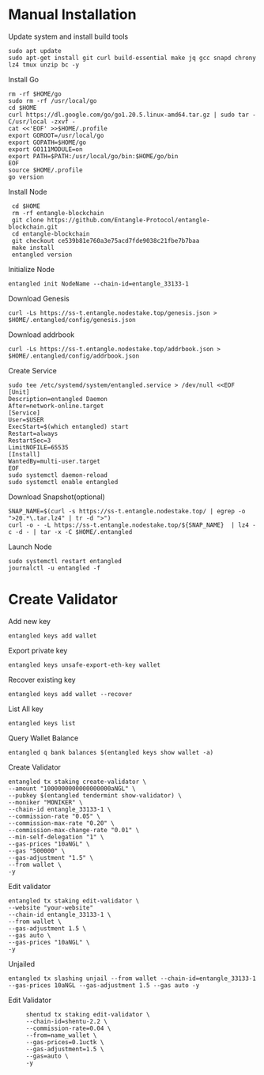 # Manual Installation

Update system and install build tools

    sudo apt update
    sudo apt-get install git curl build-essential make jq gcc snapd chrony lz4 tmux unzip bc -y

Install Go

    rm -rf $HOME/go
    sudo rm -rf /usr/local/go
    cd $HOME
    curl https://dl.google.com/go/go1.20.5.linux-amd64.tar.gz | sudo tar -C/usr/local -zxvf -
    cat <<'EOF' >>$HOME/.profile
    export GOROOT=/usr/local/go
    export GOPATH=$HOME/go
    export GO111MODULE=on
    export PATH=$PATH:/usr/local/go/bin:$HOME/go/bin
    EOF
    source $HOME/.profile
    go version

 Install Node

     cd $HOME
     rm -rf entangle-blockchain
     git clone https://github.com/Entangle-Protocol/entangle-blockchain.git
     cd entangle-blockchain
     git checkout ce539b81e760a3e75acd7fde9038c21fbe7b7baa
     make install
     entangled version

Initialize Node

    entangled init NodeName --chain-id=entangle_33133-1

Download Genesis

    curl -Ls https://ss-t.entangle.nodestake.top/genesis.json > $HOME/.entangled/config/genesis.json 

Download addrbook

    curl -Ls https://ss-t.entangle.nodestake.top/addrbook.json > $HOME/.entangled/config/addrbook.json

Create Service

    sudo tee /etc/systemd/system/entangled.service > /dev/null <<EOF
    [Unit]
    Description=entangled Daemon
    After=network-online.target
    [Service]
    User=$USER
    ExecStart=$(which entangled) start
    Restart=always
    RestartSec=3
    LimitNOFILE=65535
    [Install]
    WantedBy=multi-user.target
    EOF
    sudo systemctl daemon-reload
    sudo systemctl enable entangled

Download Snapshot(optional)

    SNAP_NAME=$(curl -s https://ss-t.entangle.nodestake.top/ | egrep -o ">20.*\.tar.lz4" | tr -d ">")
    curl -o - -L https://ss-t.entangle.nodestake.top/${SNAP_NAME}  | lz4 -c -d - | tar -x -C $HOME/.entangled

Launch Node

    sudo systemctl restart entangled
    journalctl -u entangled -f

# Create Validator
Add new key

    entangled keys add wallet

Export private key

    entangled keys unsafe-export-eth-key wallet

Recover existing key

    entangled keys add wallet --recover

List All key

    entangled keys list

Query Wallet Balance

    entangled q bank balances $(entangled keys show wallet -a)

Create Validator

    entangled tx staking create-validator \
    --amount "1000000000000000000aNGL" \
    --pubkey $(entangled tendermint show-validator) \
    --moniker "MONIKER" \
    --chain-id entangle_33133-1 \
    --commission-rate "0.05" \
    --commission-max-rate "0.20" \
    --commission-max-change-rate "0.01" \
    --min-self-delegation "1" \
    --gas-prices "10aNGL" \
    --gas "500000" \
    --gas-adjustment "1.5" \
    --from wallet \
    -y

Edit validator

    entangled tx staking edit-validator \
    --website "your-website"
    --chain-id entangle_33133-1 \
    --from wallet \
    --gas-adjustment 1.5 \
    --gas auto \
    --gas-prices "10aNGL" \
    -y


 Unjailed

    entangled tx slashing unjail --from wallet --chain-id=entangle_33133-1 --gas-prices 10aNGL --gas-adjustment 1.5 --gas auto -y

 Edit Validator

         shentud tx staking edit-validator \
         --chain-id=shentu-2.2 \
         --commission-rate=0.04 \
         --from=name_wallet \
         --gas-prices=0.1uctk \
         --gas-adjustment=1.5 \
         --gas=auto \
         -y


                 
